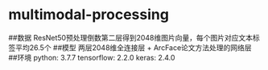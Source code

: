 # multimodal-processing
##数据
ResNet50预处理倒数第二层得到2048维图片向量，每个图片对应文本标签平均26.5个
##模型
两层2048维全连接层 + ArcFace论文方法处理的网络层
##环境
python: 3.7.7  tensorflow: 2.2.0 keras: 2.4.0
